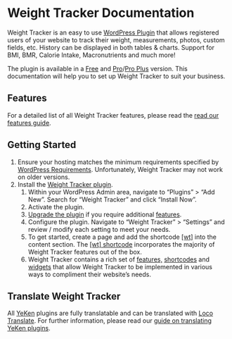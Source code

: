 
# Weight Tracker Documentation  
  
Weight Tracker is an easy to use [WordPress Plugin](https://wordpress.org/plugins/weight-loss-tracker/) that allows registered users of your website to track their weight, measurements, photos, custom fields, etc. History can be displayed in both tables & charts. Support for BMI, BMR, Calorie Intake, Macronutrients and much more!  
  
The plugin is available in a [Free](https://wordpress.org/plugins/weight-loss-tracker/) and [Pro](https://shop.yeken.uk/product/weight-tracker-pro/)/[Pro Plus](https://shop.yeken.uk/product/weight-tracker-pro-plus/) version. This documentation will help you to set up Weight Tracker to suit your business.

## Features

For a detailed list of all Weight Tracker features, please read the [read our features guide](https://alicolville.github.io/Weight-Tracker/features.html).
## Getting Started

 1. Ensure your hosting matches the minimum requirements specified by [WordPress Requirements](https://wordpress.org/about/requirements/). Unfortunately, Weight Tracker may not work on older versions.
 2. Install the [Weight Tracker plugin](https://wordpress.org/plugins/weight-loss-tracker/).
	   1. Within your WordPress Admin area, navigate to “Plugins” > “Add New”. Search for “Weight Tracker” and click “Install Now”.
	   2. Activate the plugin.
	   3. [Upgrade the plugin](https://alicolville.github.io/Weight-Tracker/upgrade.html) if you require additional [features](https://alicolville.github.io/Weight-Tracker/features.html).
	   4. Configure the plugin. Navigate to “Weight Tracker” > “Settings” and review / modify each setting to meet your needs.
	   5. To get started, create a page and add the  shortcode [[wt]](https://weight.yeken.uk/shortcodes/?section=weight-loss-tracker-shortcode)  into the content section. The  [[wt] shortcode](https://weight.yeken.uk/shortcodes/?section=weight-loss-tracker-shortcode)  incorporates the majority of Weight Tracker features out of the box.
	   6. Weight Tracker contains a rich set of  [features,](https://weight.yeken.uk/features/) [shortcodes](https://weight.yeken.uk/shortcodes/)  and  [widgets](https://weight.yeken.uk/widgets/) that allow Weight Tracker to be implemented in various ways to compliment their website’s needs.

## Translate Weight Tracker
All [YeKen](https://www.yeken.uk) plugins are fully translatable and can be translated with [Loco Translate](https://en-gb.wordpress.org/plugins/loco-translate/). For further information, please read our [guide on translating YeKen plugins](https://alicolville.github.io/Weight-Tracker/features.html).